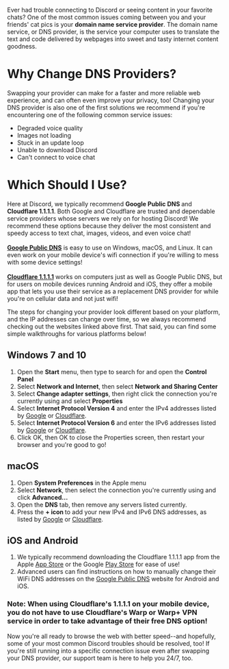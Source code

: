 <p>Ever had trouble connecting to Discord or seeing content in your favorite chats? One of the most common issues coming between you and your friends' cat pics is your <strong>domain name service provider</strong>. The domain name service, or DNS provider, is the service your computer uses to translate the text and code delivered by webpages into sweet and tasty internet content goodness.</p>
<h1>Why Change DNS Providers?</h1>
<p>Swapping your provider can make for a faster and more reliable web experience, and can often even improve your privacy, too! Changing your DNS provider is also one of the first solutions we recommend if you're encountering one of the following common service issues:</p>
<ul>
    <li>Degraded voice quality</li>
    <li>Images not loading</li>
    <li>Stuck in an update loop</li>
    <li>Unable to download Discord</li>
    <li>Can't connect to voice chat</li>
</ul>
<h1>Which Should I Use?</h1>
<p>Here at Discord, we typically recommend <strong>Google Public DNS </strong>and <strong>Cloudflare 1.1.1.1</strong>. Both Google and Cloudflare are trusted and dependable service providers whose servers we rely on for hosting Discord! We recommend these options because they deliver the most consistent and speedy access to text chat, images, videos, and even voice chat!<br><br><a href="https://developers.google.com/speed/public-dns/docs/using" target="_self"><strong>Google Public DNS</strong></a> is easy to use on Windows, macOS, and Linux. It can even work on your mobile device's wifi connection if you're willing to mess with some device settings!<br><br><a href="https://1.1.1.1/dns/" target="_self"><strong>Cloudflare 1.1.1.1</strong></a> works on computers just as well as Google Public DNS, but for users on mobile devices running Android and iOS, they offer a mobile app that lets you use their service as a replacement DNS provider for while you're on cellular data and not just wifi!</p>
<p>The steps for changing your provider look different based on your platform, and the IP addresses can change over time, so we always recommend checking out the websites linked above first. That said, you can find some simple walkthroughs for various platforms below!</p>
<h2>Windows 7 and 10</h2>
<ol>
    <li>Open the <strong>Start</strong> menu, then type to search for and open the <strong>Control Panel</strong>
    </li>
    <li>Select <strong>Network and Internet</strong>, then select <strong>Network and Sharing Center</strong>
    </li>
    <li>Select <strong>Change adapter settings</strong>, then right click the connection you're currently using and select <strong>Properties</strong>
    </li>
    <li>Select <strong>Internet Protocol Version 4</strong> and enter the IPv4 addresses listed by <a href="https://developers.google.com/speed/public-dns/docs/using#windows" target="_self">Google</a> or <a href="https://1.1.1.1/dns/" target="_self">Cloudflare</a>.</li>
    <li>Select <strong>Internet Protocol Version 6</strong> and enter the IPv6 addresses listed by <a href="https://developers.google.com/speed/public-dns/docs/using#windows" target="_self">Google</a> or <a href="https://1.1.1.1/dns/" target="_self">Cloudflare</a>.</li>
    <li>Click OK, then OK to close the Properties screen, then restart your browser and you're good to go!</li>
</ol>
<h2>macOS</h2>
<ol>
    <li>Open <strong>System Preferences</strong> in the Apple menu</li>
    <li>Select <strong>Network</strong>, then select the connection you're currently using and click <strong>Advanced...</strong>
    </li>
    <li>Open the <strong>DNS</strong> tab, then remove any servers listed currently.</li>
    <li>Press the <strong>+ icon </strong>to add your new IPv4 and IPv6 DNS addresses, as listed by <a href="https://developers.google.com/speed/public-dns/docs/using#mac_os" target="_self">Google</a> or <a href="https://1.1.1.1/dns/" target="_self">Cloudflare</a>.</li>
</ol>
<h2>iOS and Android</h2>
<ol>
    <li>We typically recommend downloading the Cloudflare 1.1.1.1 app from the Apple <a href="https://apps.apple.com/us/app/1-1-1-1-faster-internet/id1423538627" target="_self">App Store</a> or the Google <a href="https://play.google.com/store/apps/details?id=com.cloudflare.onedotonedotonedotone" target="_self">Play Store</a> for ease of use!</li>
    <li>Advanced users can find instructions on how to manually change their WiFi DNS addresses on the <a href="https://developers.google.com/speed/public-dns/docs/using" target="_self">Google Public DNS</a> website for Android and iOS.</li>
</ol>
<h3>
    <strong>Note:</strong> When using Cloudflare's 1.1.1.1 on your mobile device, you do not have to use Cloudflare's Warp or Warp+ VPN service in order to take advantage of their free DNS option!
</h3>
<p>Now you're all ready to browse the web with better speed--and hopefully, some of your most common Discord troubles should be resolved, too! If you're still running into a specific connection issue even after swapping your DNS provider, our support team is here to help you 24/7, too.</p>
<p> </p>